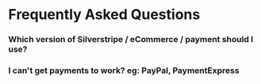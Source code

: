 # Frequently Asked Questions

### Which version of Silverstripe / eCommerce / payment should I use?

### I can't get payments to work? eg: PayPal, PaymentExpress